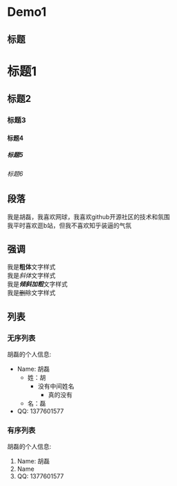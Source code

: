 # Demo1

## 标题

# 标题1
## 标题2
### 标题3
#### 标题4
##### 标题5
###### 标题6

## 段落

我是胡磊，我喜欢网球，我喜欢github开源社区的技术和氛围  
我平时喜欢逛b站，但我不喜欢知乎装逼的气氛

## 强调

我是**粗体**文字样式  
我是*斜体*文字样式  
我是***倾斜加粗***文字样式  
我是~~删除~~文字样式

## 列表

### 无序列表

胡磊的个人信息:
- Name: 胡磊
  - 姓：胡
    - 没有中间姓名
	  - 真的没有
  - 名：磊
- QQ: 1377601577

### 有序列表

胡磊的个人信息:
1. Name: 胡磊
  1. Name
2. QQ: 1377601577
 